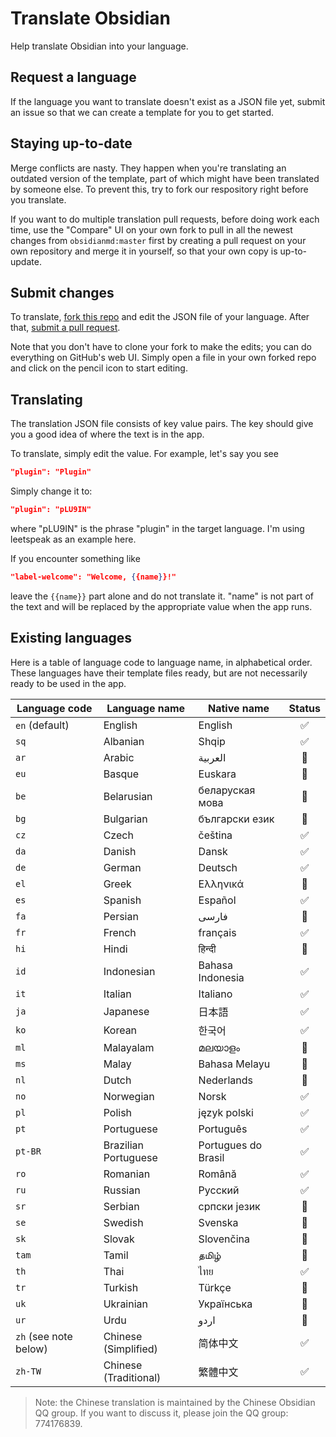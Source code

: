 # Translate Obsidian

Help translate Obsidian into your language.

## Request a language

If the language you want to translate doesn't exist as a JSON file yet, submit an issue so that we can create a template for you to get started.

## Staying up-to-date

Merge conflicts are nasty. They happen when you're translating an outdated version of the template, part of which might have been translated by someone else. To prevent this, try to fork our respository right before you translate.

If you want to do multiple translation pull requests, before doing work each time, use the "Compare" UI on your own fork to pull in all the newest changes from `obsidianmd:master` first by creating a pull request on your own repository and merge it in yourself, so that your own copy is up-to-update.

## Submit changes

To translate, [fork this repo](https://guides.github.com/activities/forking/) and edit the JSON file of your language. After that, [submit a pull request](https://guides.github.com/activities/forking/).

Note that you don't have to clone your fork to make the edits; you can do everything on GitHub's web UI. Simply open a file in your own forked repo and click on the pencil icon to start editing.

## Translating

The translation JSON file consists of key value pairs. The key should give you a good idea of where the text is in the app.

To translate, simply edit the value. For example, let's say you see

```json
"plugin": "Plugin"
```

Simply change it to:

```json
"plugin": "pLU9IN"
```

where "pLU9IN" is the phrase "plugin" in the target language. I'm using leetspeak as an example here.

If you encounter something like

```json
"label-welcome": "Welcome, {{name}}!"
```

leave the `{{name}}` part alone and do not translate it. "name" is not part of the text and will be replaced by the appropriate value when the app runs.

## Existing languages

Here is a table of language code to language name, in alphabetical order. These languages have their template files ready, but are not necessarily ready to be used in the app.

| Language code | Language name | Native name | Status |
| --- | --- | --- | :---: |
| `en` (default) | English | English | ✅ |
| `sq` | Albanian | Shqip | ✅ |
| `ar` | Arabic | العربية | 🚧 |
| `eu` | Basque | Euskara | 🚧 |
| `be` | Belarusian | беларуская мова | 🚧 |
| `bg` | Bulgarian | български език | 🚧 |
| `cz` | Czech | čeština | ✅ |
| `da` | Danish | Dansk | ✅ |
| `de` | German | Deutsch | ✅ |
| `el` | Greek | Ελληνικά | 🚧 |
| `es` | Spanish | Español | ✅ |
| `fa` | Persian | فارسی | 🚧 |
| `fr` | French | français | ✅ |
| `hi` | Hindi | हिन्दी | 🚧 |
| `id` | Indonesian | Bahasa Indonesia | ✅ |
| `it` | Italian | Italiano | ✅ |
| `ja` | Japanese | 日本語 | ✅ |
| `ko` | Korean | 한국어 | ✅ |
| `ml` | Malayalam | മലയാളം | 🚧 |
| `ms` | Malay | Bahasa Melayu | 🚧 |
| `nl` | Dutch | Nederlands | 🚧 |
| `no` | Norwegian | Norsk | ✅ |
| `pl` | Polish | język polski | ✅ |
| `pt` | Portuguese | Português | ✅ |
| `pt-BR` | Brazilian Portuguese | Portugues do Brasil | ✅ |
| `ro` | Romanian | Română | ✅ |
| `ru` | Russian | Русский | ✅ |
| `sr` | Serbian | српски језик | 🚧 |
| `se` | Swedish | Svenska | 🚧 |
| `sk` | Slovak | Slovenčina | 🚧 |
| `tam` | Tamil | தமிழ் | 🚧 |
| `th` | Thai | ไทย | ✅ |
| `tr` | Turkish | Türkçe | 🚧 |
| `uk` | Ukrainian | Українська | 🚧 |
| `ur` | Urdu | اردو | 🚧 |
| `zh` (see note below) | Chinese (Simplified) | 简体中文 | ✅ |
| `zh-TW` | Chinese (Traditional) | 繁體中文 | ✅ |

> Note: the Chinese translation is maintained by the Chinese Obsidian QQ group. If you want to discuss it, please join the QQ group: 774176839.
